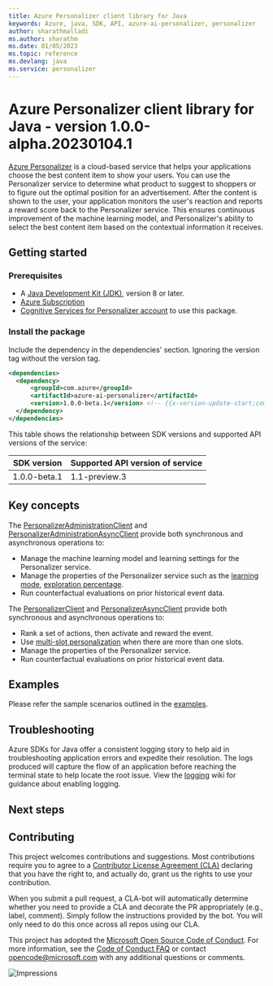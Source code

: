 ```yaml
---
title: Azure Personalizer client library for Java
keywords: Azure, java, SDK, API, azure-ai-personalizer, personalizer
author: sharathmalladi
ms.author: sharathm
ms.date: 01/05/2023
ms.topic: reference
ms.devlang: java
ms.service: personalizer
---
```

# Azure Personalizer client library for Java - version 1.0.0-alpha.20230104.1 


[Azure Personalizer](/azure/cognitive-services/personalizer/)
is a cloud-based service that helps your applications choose the best content item to show your users. You can use the Personalizer service to determine what product to suggest to shoppers or to figure out the optimal position for an advertisement. After the content is shown to the user, your application monitors the user's reaction and reports a reward score back to the Personalizer service. This ensures continuous improvement of the machine learning model, and Personalizer's ability to select the best content item based on the contextual information it receives.

## Getting started

### Prerequisites
- A [Java Development Kit (JDK)][jdk_link], version 8 or later.
- [Azure Subscription][azure_subscription]
- [Cognitive Services for Personalizer account][personalizer_account] to use this package.

### Install the package
Include the dependency in the dependencies' section. Ignoring the version tag without the version tag.

```xml
<dependencies>
  <dependency>
      <groupId>com.azure</groupId>
      <artifactId>azure-ai-personalizer</artifactId>
      <version>1.0.0-beta.1</version> <!-- {{x-version-update-start;com.azure:azure-ai-personalizer;current} -->
  </dependency>
</dependencies>
```

This table shows the relationship between SDK versions and supported API versions of the service:

|SDK version|Supported API version of service
|-|-
|1.0.0-beta.1 | 1.1-preview.3

## Key concepts
The [PersonalizerAdministrationClient][personalizer_admin_sync_client] and
[PersonalizerAdministrationAsyncClient][personalizer_admin_async_client] provide both synchronous and asynchronous operations to:
- Manage the machine learning model and learning settings for the Personalizer service.
- Manage the properties of the Personalizer service such as the [learning mode][learning_mode], [exploration percentage][exploration].
- Run counterfactual evaluations on prior historical event data.

The [PersonalizerClient][personalizer_sync_client] and
[PersonalizerAsyncClient][personalizer_async_client] provide both synchronous and asynchronous operations to:
- Rank a set of actions, then activate and reward the event. 
- Use [multi-slot personalization][multi_slot] when there are more than one slots.
- Manage the properties of the Personalizer service.
- Run counterfactual evaluations on prior historical event data.

## Examples
Please refer the sample scenarios outlined in the [examples][examples].

## Troubleshooting
Azure SDKs for Java offer a consistent logging story to help aid in troubleshooting application errors and expedite
their resolution. The logs produced will capture the flow of an application before reaching the terminal state to help
locate the root issue. View the [logging][logging] wiki for guidance about enabling logging.

## Next steps

## Contributing

This project welcomes contributions and suggestions. Most contributions require you to agree to a [Contributor License Agreement (CLA)][cla] declaring that you have the right to, and actually do, grant us the rights to use your contribution.

When you submit a pull request, a CLA-bot will automatically determine whether you need to provide a CLA and decorate the PR appropriately (e.g., label, comment). Simply follow the instructions provided by the bot. You will only need to do this once across all repos using our CLA.

This project has adopted the [Microsoft Open Source Code of Conduct][coc]. For more information, see the [Code of Conduct FAQ][coc_faq] or contact [opencode@microsoft.com][coc_contact] with any additional questions or comments.

<!-- LINKS -->
[jdk_link]: /java/azure/jdk/?view=azure-java-stable
[azure_subscription]: https://azure.microsoft.com/free
[personalizer_account]: /azure/cognitive-services/cognitive-services-apis-create-account?tabs=multiservice%2Cwindows
[personalizer_admin_sync_client]: https://github.com/Azure/azure-sdk-for-java/blob/main/sdk/personalizer/azure-ai-personalizer/src/main/java/com/azure/ai/personalizer/administration/PersonalizerAdministrationClient.java
[personalizer_admin_async_client]: https://github.com/Azure/azure-sdk-for-java/blob/main/sdk/personalizer/azure-ai-personalizer/src/main/java/com/azure/ai/personalizer/administration/PersonalizerAdministrationAsyncClient.java
[personalizer_sync_client]: https://github.com/Azure/azure-sdk-for-java/blob/main/sdk/personalizer/azure-ai-personalizer/src/main/java/com/azure/ai/personalizer/PersonalizerClient.java
[personalizer_async_client]: https://github.com/Azure/azure-sdk-for-java/blob/main/sdk/personalizer/azure-ai-personalizer/src/main/java/com/azure/ai/personalizer/PersonalizerAsyncClient.java
[learning_mode]: /azure/cognitive-services/personalizer/what-is-personalizer#learning-modes
[exploration]: /azure/cognitive-services/personalizer/concepts-exploration
[multi_slot]: /azure/cognitive-services/personalizer/concept-multi-slot-personalization
[examples]: https://github.com/Azure/azure-sdk-for-java/blob/main/sdk/personalizer/azure-ai-personalizer/src/samples#examples
[logging]: https://github.com/Azure/azure-sdk-for-java/wiki/Logging-with-Azure-SDK
[cla]: https://cla.microsoft.com
[coc]: https://opensource.microsoft.com/codeofconduct/
[coc_faq]: https://opensource.microsoft.com/codeofconduct/faq/
[coc_contact]: mailto:opencode@microsoft.com

![Impressions](https://azure-sdk-impressions.azurewebsites.net/api/impressions/azure-sdk-for-java%2Fsdk%2Fpersonalizer%2Fazure-ai-personalizer%2FREADME.png)

